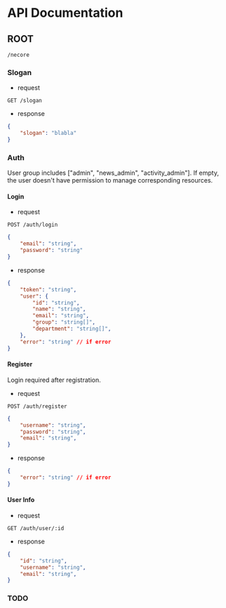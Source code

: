 # API Documentation

## ROOT

`/necore`

### Slogan

- request

`GET /slogan`

- response

```json
{
    "slogan": "blabla"
}
```

### Auth

User group includes ["admin", "news_admin", "activity_admin"]. If empty, the user doesn't have permission to manage corresponding resources.

#### Login

- request

`POST /auth/login`

```json
{
    "email": "string",
    "password": "string"
}
```

- response

```json
{
    "token": "string",
    "user": {
        "id": "string",
        "name": "string",
        "email": "string",
        "group": "string[]",
        "department": "string[]",
    },
    "error": "string" // if error
}
```

#### Register

Login required after registration.

- request

`POST /auth/register`

```json
{
    "username": "string",
    "password": "string",
    "email": "string",
}
```

- response

```json
{
    "error": "string" // if error
}
```

#### User Info

- request

`GET /auth/user/:id`

- response

```json
{
    "id": "string",
    "username": "string",
    "email": "string",
}
```

### TODO